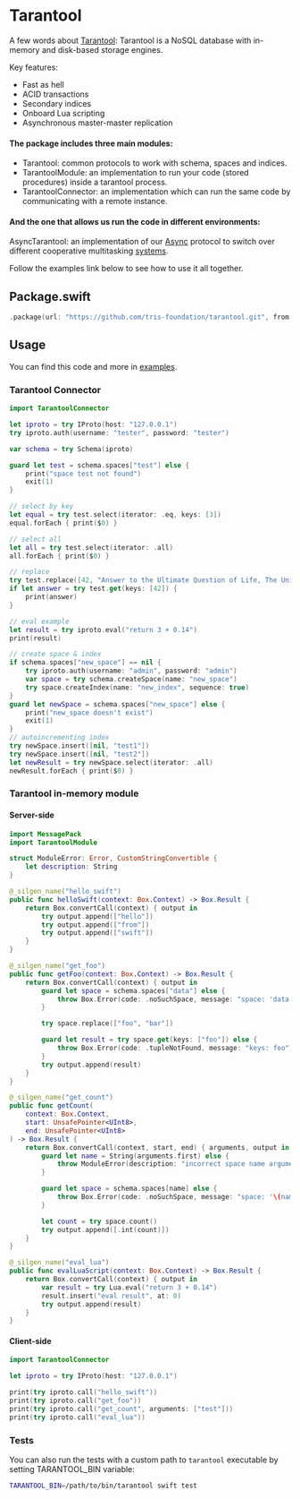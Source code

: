 # Tarantool

A few words about [Tarantool](https://tarantool.org): Tarantool is a NoSQL database with in-memory and disk-based storage engines.

Key features:
* Fast as hell
* ACID transactions
* Secondary indices
* Onboard Lua scripting
* Asynchronous master-master replication

#### The package includes three main modules:
* Tarantool: common protocols to work with schema, spaces and indices.
* TarantoolModule: an implementation to run your code (stored procedures) inside a tarantool process.
* TarantoolConnector: an implementation which can run the same code by communicating with a remote instance.

#### And the one that allows us run the code in different environments:
AsyncTarantool: an implementation of our [Async](https://github.com/tris-foundation/async) protocol to switch over different cooperative multitasking [systems](https://github.com/tris-foundation/fiber).

Follow the examples link below to see how to use it all together.

## Package.swift

```swift
.package(url: "https://github.com/tris-foundation/tarantool.git", from: "0.4.0")
```

## Usage

You can find this code and more in [examples](https://github.com/tris-foundation/examples).

### Tarantool Connector

```swift
import TarantoolConnector

let iproto = try IProto(host: "127.0.0.1")
try iproto.auth(username: "tester", password: "tester")

var schema = try Schema(iproto)

guard let test = schema.spaces["test"] else {
    print("space test not found")
    exit(1)
}

// select by key
let equal = try test.select(iterator: .eq, keys: [3])
equal.forEach { print($0) }

// select all
let all = try test.select(iterator: .all)
all.forEach { print($0) }

// replace
try test.replace([42, "Answer to the Ultimate Question of Life, The Universe, and Everything"])
if let answer = try test.get(keys: [42]) {
    print(answer)
}

// eval example
let result = try iproto.eval("return 3 + 0.14")
print(result)

// create space & index
if schema.spaces["new_space"] == nil {
    try iproto.auth(username: "admin", password: "admin")
    var space = try schema.createSpace(name: "new_space")
    try space.createIndex(name: "new_index", sequence: true)
}
guard let newSpace = schema.spaces["new_space"] else {
    print("new_space doesn't exist")
    exit(1)
}
// autoincrementing index
try newSpace.insert([nil, "test1"])
try newSpace.insert([nil, "test2"])
let newResult = try newSpace.select(iterator: .all)
newResult.forEach { print($0) }
```

### Tarantool in-memory module

#### Server-side

```swift
import MessagePack
import TarantoolModule

struct ModuleError: Error, CustomStringConvertible {
    let description: String
}

@_silgen_name("hello_swift")
public func helloSwift(context: Box.Context) -> Box.Result {
    return Box.convertCall(context) { output in
        try output.append(["hello"])
        try output.append(["from"])
        try output.append(["swift"])
    }
}

@_silgen_name("get_foo")
public func getFoo(context: Box.Context) -> Box.Result {
    return Box.convertCall(context) { output in
        guard let space = schema.spaces["data"] else {
            throw Box.Error(code: .noSuchSpace, message: "space: 'data'")
        }

        try space.replace(["foo", "bar"])

        guard let result = try space.get(keys: ["foo"]) else {
            throw Box.Error(code: .tupleNotFound, message: "keys: foo")
        }
        try output.append(result)
    }
}

@_silgen_name("get_count")
public func getCount(
    context: Box.Context,
    start: UnsafePointer<UInt8>,
    end: UnsafePointer<UInt8>
) -> Box.Result {
    return Box.convertCall(context, start, end) { arguments, output in
        guard let name = String(arguments.first) else {
            throw ModuleError(description: "incorrect space name argument")
        }

        guard let space = schema.spaces[name] else {
            throw Box.Error(code: .noSuchSpace, message: "space: '\(name)'")
        }

        let count = try space.count()
        try output.append([.int(count)])
    }
}

@_silgen_name("eval_lua")
public func evalLuaScript(context: Box.Context) -> Box.Result {
    return Box.convertCall(context) { output in
        var result = try Lua.eval("return 3 + 0.14")
        result.insert("eval result", at: 0)
        try output.append(result)
    }
}
```

#### Client-side

```swift
import TarantoolConnector

let iproto = try IProto(host: "127.0.0.1")

print(try iproto.call("hello_swift"))
print(try iproto.call("get_foo"))
print(try iproto.call("get_count", arguments: ["test"]))
print(try iproto.call("eval_lua"))
```

### Tests

You can also run the tests with a custom path to `tarantool` executable by setting TARANTOOL_BIN variable:

```bash
TARANTOOL_BIN=/path/to/bin/tarantool swift test
```
